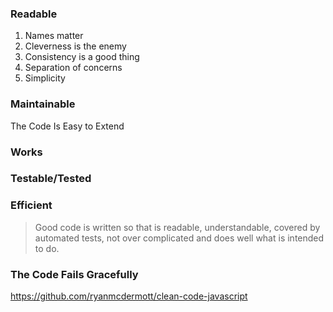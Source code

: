 ### Readable

 1. Names matter
 2. Cleverness is the enemy
 3. Consistency is a good thing
 4. Separation of concerns
 5. Simplicity

### Maintainable
The Code Is Easy to Extend

### Works
### Testable/Tested
### Efficient


> Good code is written so that is readable, understandable, covered by
> automated tests, not over complicated and does well what is intended
> to do.


### The Code Fails Gracefully

https://github.com/ryanmcdermott/clean-code-javascript
